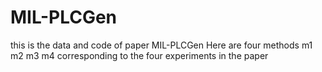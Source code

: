 # MIL-PLCGen
this is the data and code of paper MIL-PLCGen
Here are four methods m1 m2 m3 m4 corresponding to the four experiments in the paper
